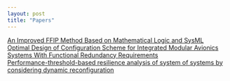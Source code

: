 ```yaml
---
layout: post
title: "Papers"
---
```


[An Improved FFIP Method Based on Mathematical Logic and SysML](https://www.mdpi.com/2076-3417/11/8/3534)<br/>
[Optimal Design of Configuration Scheme for Integrated Modular Avionics Systems With Functional Redundancy Requirements](https://ieeexplore.ieee.org/abstract/document/9099838)<br/>
[Performance-threshold-based resilience analysis of system of systems by considering dynamic reconfiguration](https://journals.sagepub.com/doi/abs/10.1177/0954405420937528)<br/>


